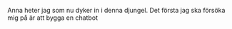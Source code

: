 Anna heter jag som nu dyker in i denna djungel. Det första jag ska försöka mig på är att bygga en chatbot
